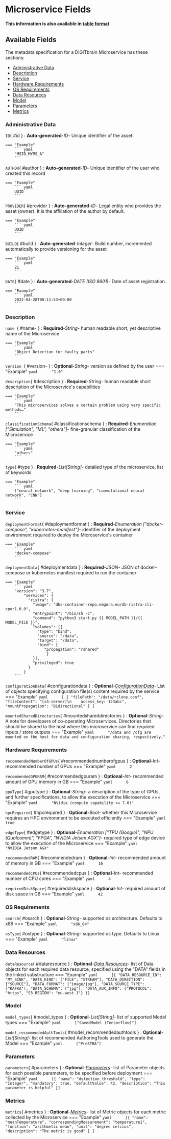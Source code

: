 <style>
  .md-content__button {
    display: none;
  }
</style>
# Microservice Fields

**This information is also available in [table format](/tables/microservice/)**


## Available Fields 

The metadata specification for a DIGITbrain Microservice
has these sections:

- [Administrative Data](#administrative-data)
- [Description](#description)
- [Service](#service)
- [Hardware Requirements](#hardware-requirements)
- [OS Requirements](#os-requirements)
- [Data Resources](#data-resources)
- [Model](#model)
- [Parameters](#parameters)
- [Metrics](#metrics)


### Administrative Data


`ID`{ #id }
:   **Auto-generated**-*ID*- Unique identifier of the asset.

    === "Example"
        ``` yaml     
        "MSID_MYMS_A"
        ```

`AUTHOR`{ #author }
:   **Auto-generated**-*ID*- Unique identifier of the user who created this record

    === "Example"
        ``` yaml     
        UUID
        ```

`PROVIDER`{ #provider }
:   **Auto-generated**-*ID*- Legal entity who provides the asset (owner). It is the affiliation of the author by default.

    === "Example"
        ``` yaml     
        UUID
        ```

`BUILD`{ #build }
:   **Auto-generated**-*Integer*- Build number, incremented automatically to provide versioning for the asset

    === "Example"
        ``` yaml     
        21
        ```

`DATE`{ #date }
:   **Auto-generated**-*DATE (ISO 8601)*- Date of asset registration.

    === "Example"
        ``` yaml     
        2022-04-28T08:11:53+00:00
        ```


### Description


`name `{ #name- }
:   **Required**-*String*- human readable short, yet descriptive name of the Microservice

    === "Example"
        ``` yaml     
        "Object Detection for faulty parts"
        ```

`version `{ #version- }
:   **Optional**-*String*- version as defined by the user
    === "Example"
        ``` yaml     
        "1.0"
        ```

`description`{ #description }
:   **Required**-*String*- human readable short description of the Microservice's capabilities

    === "Example"
        ``` yaml     
        "This microservices solves a certain problem using very specific methods…"
        ```

`classificationSchema`{ #classificationschema }
:   **Required**-*Enumeration ["Simulation", "ML", "others"]*- fine-granular classification of the Microservice

    === "Example"
        ``` yaml     
        "others"
        ```

`type`{ #type }
:   **Required**-*List[String]*- detailed type of the microservice, list of keywords

    === "Example"
        ``` yaml     
        ["neural network", "deep learning", "convolutional neural network", "CNN"]
        ```


### Service


`deploymentFormat`{ #deploymentformat }
:   **Required**-*Enumeration ["docker-compose", "kubernetes-manifest"]*- identifier of the deployment environment required to deploy the Microservice's container

    === "Example"
        ``` yaml     
        "docker-compose"
        ```

`deploymentData`{ #deploymentdata }
:   **Required**-*JSON*- JSON of docker-compose or kubernetes manifest required to run the container

    === "Example"
        ``` yaml     
        "version": "3.7",
            "services": {
              "ristra": {
                "image": "dbs-container-repo.emgora.eu/db-ristra-cli-cpu:1.0.0",
                "entrypoint": "/bin/sh -c",
                "command": "python3 start.py {{ MODEL_PATH }}/{{ MODEL_FILE }}",
                "volumes": [{
                  "type": "bind",
                  "source": "/data",
                  "target": "/data",
                  "bind": {
                     "propagation": "rshared"
            	      }
                }],
                "privileged": true
              }
            }
        ```

`configurationData`{ #configurationdata }
:   **Optional**-*[ConfigurationData](../configurationdata.md)*- List of objects specifying configuration file(s) content required by the service
    === "Example"
        ``` yaml     
        [ {
                "filePath": "/data/rclone.conf",
                "fileContent": "[s3-server]\n    access_key: 123abc",
                "mountPropagation": "Bidirectional"
            } ]
        ```

`mountedSharedDirectories`{ #mountedshareddirectories }
:   **Optional**-*String*- A note for developers of co-operating Microservices. Directories that should be shared to the host where this microservice can find required inputs / store outputs
    === "Example"
        ``` yaml     
        "/data and /cfg are mounted on the host for data and configuration sharing, respectively."
        ```


### Hardware Requirements


`recommendedNumberOfGPUs`{ #recommendednumberofgpus }
:   **Optional**-*Int*- recommended number of GPUs
    === "Example"
        ``` yaml     
        2
        ```

`recommendedGPURAM`{ #recommendedgpuram }
:   **Optional**-*Int*- recommended amount of GPU memory in GB
    === "Example"
        ``` yaml     
        6
        ```

`gpuType`{ #gputype }
:   **Optional**-*String*- a description of the type of GPUs, and further specifications, to allow the execution of the Microservice
    === "Example"
        ``` yaml     
        "NVidia (compute capability >= 7.0)"
        ```

`hpcRequired`{ #hpcrequired }
:   **Optional**-*Bool*- whether this Microservice requires an HPC environment to be executed efficiently
    === "Example"
        ``` yaml     
        true
        ```

`edgeType`{ #edgetype }
:   **Optional**-*Enumeration ["TPU (Google)", "NPU (Qualcomm)", "FPGA", "NVIDIA Jetson AGX"]*- required type of edge device to allow the execution of the Microservice
    === "Example"
        ``` yaml     
        "NVIDIA Jetson AGX"
        ```

`recommendedRAM`{ #recommendedram }
:   **Optional**-*Int*- recommended amount of memory in GB
    === "Example"
        ``` yaml     
        16
        ```

`recommendedCPUs`{ #recommendedcpus }
:   **Optional**-*Int*- recommended number of CPU cores
    === "Example"
        ``` yaml     
        4
        ```

`requiredDiskSpace`{ #requireddiskspace }
:   **Optional**-*Int*- required amount of disk space in GB
    === "Example"
        ``` yaml     
        42
        ```


### OS Requirements


`osArch`{ #osarch }
:   **Optional**-*String*- supported os architecture. Defaults to x86
    === "Example"
        ``` yaml     
        "x86_64"
        ```

`osType`{ #ostype }
:   **Optional**-*String*- supported os type. Defaults to Linux
    === "Example"
        ``` yaml     
        "linux"
        ```


### Data Resources


`dataResource`{ #dataresource }
:   **Optional**-*[Data Resources](../data_resources.md)*- list of Data objects for each required data resource, specified using the "DATA" fields in the linked substructure
    === "Example"
        ``` yaml     
        [{
                "DATA_RESOURCE_ID": "MY_SINK",
                "DATA_KIND": ["FILE", "STREAM"],
                "DATA_DIRECTION": ["SOURCE"],
                "DATA_FORMAT": ["image/jpg"],
                "DATA_SOURCE_TYPE": ["KAFKA"],
                "DATA_SCHEMA": ["jpg"],
                "DATA_AUX_INFO": {"PROTOCOL": "https", "S3_REGION": "eu-west-1"}
            }]
        ```


### Model


`model_types`{ #model_types }
:   **Optional**-*List[String]*- list of supported Model types
    === "Example"
        ``` yaml     
        ["SavedModel (Tensorflow)"]
        ```

`model_recommendedAuthTools`{ #model_recommendedauthtools }
:   **Optional**-*List[String]*- list of recommended AuthoringTools used to generate the Model
    === "Example"
        ``` yaml     
        ["PreSTRA"]
        ```


### Parameters


`parameters`{ #parameters }
:   **Optional**-*[Parameters](../parameters.md)*- list of Parameter objects for each possible parameters, to be specified before deployment
    === "Example"
        ``` yaml     
        [{
                "name": "detection_threshold",
                "type": "Integer",
                "mandatory": true,
                "defaultValue": 42,
                "description": "This parameter is helpful"
            }]
        ```


### Metrics


`metrics`{ #metrics }
:   **Optional**-*[Metrics](../metrics.md)*- list of Metric objects for each metric collected by the Microservice
    === "Example"
        ``` yaml     
        [{
                "name": "meanTemperature",
                "correspondingMeasurement": "temperature1",
                "function": "arithmetic mean",
                "unit": "degree celcius",
                "description": "The metric is good"
            } ]
        ```
